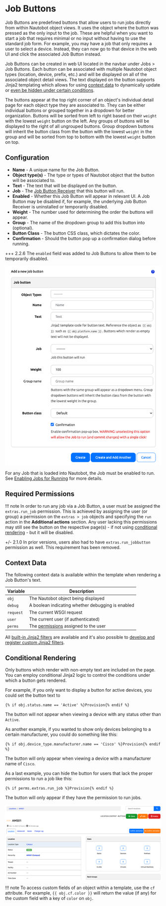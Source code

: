 # Job Buttons

Job Buttons are predefined buttons that allow users to run jobs directly from within Nautobot object views. It uses the object where the button was pressed as the only input to the job. These are helpful when you want to start a job that requires minimal or no input without having to use the standard job form. For example, you may have a job that only requires a user to select a device. Instead, they can now go to that device in the web UI and click the associated Job Button instead.

Job Buttons can be created in web UI located in the navbar under Jobs > Job Buttons. Each button can be associated with multiple Nautobot object types (location, device, prefix, etc.) and will be displayed on all of the associated object detail views. The text displayed on the button supports Jinja2 templating which allows for using [context data](#context-data) to dynamically update or [even be hidden under certain conditions](#conditional-rendering).

The buttons appear at the top right corner of an object's individual detail page for each object type they are associated to. They can be either individual buttons or grouped together in a dropdown for better organization. Buttons will be sorted from left to right based on their `weight` with the lowest `weight` button on the left. Any groups of buttons will be displayed to the right of all ungrouped buttons. Group dropdown buttons will inherit the button class from the button with the lowest `weight` in the group and will be sorted from top to bottom with the lowest `weight` button on top.

## Configuration

* **Name** - A unique name for the Job Button.
* **Object type(s)** - The type or types of Nautobot object that the button will be associated to.
* **Text** - The text that will be displayed on the button.
* **Job** - The [Job Button Receiver](../../../development/jobs/job-extensions.md#job-button-receivers) that this button will run.
* **Enabled** - Whether this Job Button will appear in relevant UI. A Job Button may be disabled if, for example, the underlying Job Button Receiver is uninstalled or temporarily disabled.
* **Weight** - The number used for determining the order the buttons will appear.
* **Group** - The name of the dropdown group to add this button into (optional).
* **Button Class** - The button CSS class, which dictates the color.
* **Confirmation** - Should the button pop up a confirmation dialog before running.

+++ 2.2.6
    The `enabled` field was added to Job Buttons to allow them to be temporarily disabled.

![Job Button Form](../../../media/models/jobbutton_form.png "Job Button Form")

For any Job that is loaded into Nautobot, the Job must be enabled to run. See [Enabling Jobs for Running](./managing-jobs.md#enabling-jobs) for more details.

## Required Permissions

!!! note
    In order to run any job via a Job Button, a user must be assigned the `extras.run_job` permission. This is achieved by assigning the user (or group) a permission on the `extras > job` objects and specifying the `run` action in the **Additional actions** section. Any user lacking this permissions may still see the button on the respective page(s) - if not using [conditional rendering](#conditional-rendering) - but it will be disabled.

+/- 2.1.0
    In prior versions, users also had to have `extras.run_jobbutton` permission as well. This requirement has been removed.

## Context Data

The following context data is available within the template when rendering a Job Button's text.

| Variable  | Description                                                                                                       |
| --------- | ----------------------------------------------------------------------------------------------------------------- |
| `obj`     | The Nautobot object being displayed                                                                               |
| `debug`   | A boolean indicating whether debugging is enabled                                                                 |
| `request` | The current WSGI request                                                                                          |
| `user`    | The current user (if authenticated)                                                                               |
| `perms`   | The [permissions](https://docs.djangoproject.com/en/stable/topics/auth/default/#permissions) assigned to the user |

All [built-in Jinja2 filters](../template-filters.md) are available and it's also possible to [develop and register custom Jinja2 filters](../../../development/apps/api/platform-features/jinja2-filters.md).

## Conditional Rendering

Only buttons which render with non-empty text are included on the page. You can employ conditional Jinja2 logic to control the conditions under which a button gets rendered.

For example, if you only want to display a button for active devices, you could set the button text to

```jinja2
{% if obj.status.name == 'Active' %}Provision{% endif %}
```

The button will not appear when viewing a device with any status other than `Active`.

As another example, if you wanted to show only devices belonging to a certain manufacturer, you could do something like this:

```jinja2
{% if obj.device_type.manufacturer.name == 'Cisco' %}Provision{% endif %}
```

The button will only appear when viewing a device with a manufacturer name of `Cisco`.

As a last example, you can hide the button for users that lack the proper permissions to run a job like this:

```jinja2
{% if perms.extras.run_job %}Provision{% endif %}
```

The button will only appear if they have the permission to run jobs.

![Job Buttons on Location object](../../../media/models/site_jobbuttons.png "Job Buttons on Location object")

!!! note
    To access custom fields of an object within a template, use the `cf` attribute. For example, `{{ obj.cf.color }}` will return the value (if any) for the custom field with a key of `color` on `obj`.

